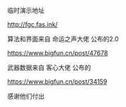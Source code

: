 临时演示地址

http://fgc.fas.ink/


算法和界面来自 命运之声大佬 公布的2.0

https://www.bigfun.cn/post/47678

武器数据来自 客心大佬 公布的

https://www.bigfun.cn/post/34159

感谢他们付出
